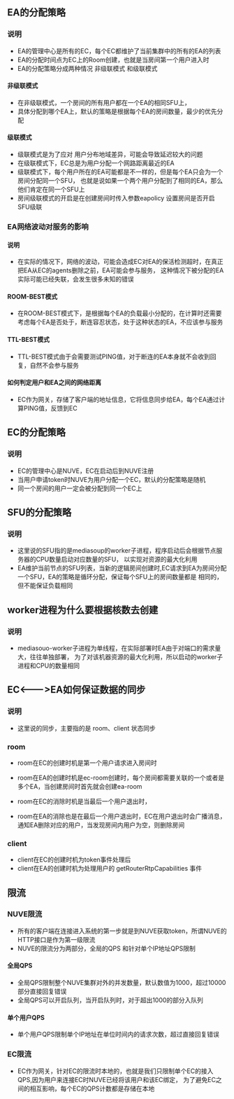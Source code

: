 
## EA的分配策略
### 说明
- EA的管理中心是所有的EC，每个EC都维护了当前集群中的所有的EA的列表
- EA的分配时间点为EC上的Room创建，也就是当房间第一个用户进入时
- EA的分配策略分成两种情况 非级联模式 和级联模式
#### 非级联模式
- 在非级联模式，一个房间的所有用户都在一个EA的相同SFU上，
- 具体分配到哪个EA上，默认的策略是根据每个EA的房间数量，最少的优先分配
#### 级联模式
- 级联模式是为了应对 用户分布地域差异，可能会导致延迟较大的问题
- 在级联模式下，EC总是为用户分配一个网路距离最近的EA
- 级联模式下，每个用户所在的EA可能都是不一样的，但是每个EA只会为一个房间分配同一个SFU，
    也就是说如果一个两个用户分配到了相同的EA，那么他们肯定在同一个SFU上
- 房间级联模式的开启是在创建房间时传入参数eapolicy 设置房间是否开启 SFU级联
### EA网络波动对服务的影响
#### 说明 
- 在实际的情况下，网络的波动，可能会造成EC对EA的保活检测超时，在真正把EA从EC的agents删除之前，EA可能会参与服务，
这种情况下被分配的EA实际可能已经失联，会发生很多未知的错误 
#### ROOM-BEST模式
- 在ROOM-BEST模式下，是根据每个EA的负载最小分配的，在计算时还需要考虑每个EA是否处于，断连容忍状态，处于这种状态的EA，不应该参与服务
#### TTL-BEST模式
- TTL-BEST模式由于会需要测试PING值，对于断连的EA本身就不会收到回复，自然不会参与服务


#### 如何判定用户和EA之间的网络距离
- EC作为网关，存储了客户端的地址信息，它将信息同步给EA，每个EA通过计算PING值，反馈到EC

## EC的分配策略
### 说明
- EC的管理中心是NUVE，EC在启动后到NUVE注册
- 当用户申请token时NUVE为用户分配一个EC，默认的分配策略是随机
- 同一个房间的用户一定会被分配到同一个EC上

## SFU的分配策略
### 说明
- 这里说的SFU指的是mediasoup的worker子进程，程序启动后会根据节点服务器的CPU数量启动对应数量的SFU，
    以实现对资源的最大化利用
- EA维护当前节点的SFU列表，当新的逻辑房间创建时,EC请求到EA为房间分配一个SFU，EA的策略是循环分配，保证每个SFU上的房间数量都是
    相同的，但不能保证负载相同



## worker进程为什么要根据核数去创建
### 说明
- mediasouo-worker子进程为单线程，在实际部署时EA由于对端口的需求量大，往往单独部署，
  为了对该机器资源的最大化利用，所以启动的worker子进程和CPU的数量相同

## EC<--->EA如何保证数据的同步 
### 说明 
- 这里说的同步，主要指的是 room、client 状态同步 
### room
- room在EC的创建时机是第一个用户请求进入房间时
- room在EA的创建时机是ec-room创建时，每个房间都需要关联的一个或者是多个EA，当创建房间时首先就会创建ea-room

- room在EC的消除时机是当最后一个用户退出时，
- room在EA的消除也是在最后一个用户退出时，EC在用户退出时会广播消息，通知EA删除对应的用户，当发现房间内用户为空，则删除房间

### client
- client在EC的创建时机为token事件处理后
- client在EA的创建时机为处理用户的 getRouterRtpCapabilities 事件


## 限流
### NUVE限流
- 所有的客户端在连接进入系统的第一步就是到NUVE获取token，所谓NUVE的HTTP接口是作为第一级限流
- NUVE的限流分为两部分，全局的QPS 和针对单个IP地址QPS限制
#### 全局QPS
- 全局QPS限制整个NUVE集群对外的并发数量，默认数值为1000，超过10000部分直接回复错误
- 全局QPS可以开启队列，当开启队列时，对于超出1000的部分入队列
#### 单个用户QPS
- 单个用户QPS限制单个IP地址在单位时间内的请求次数，超过直接回复错误

### EC限流
- EC作为网关，针对EC的限流时本地的，也就是我们只限制单个EC的接入QPS,因为用户来连接EC时NUVE已经将该用户和该EC绑定，
  为了避免EC之间的相互影响，每个EC的QPS计数都是存储在本地
  


